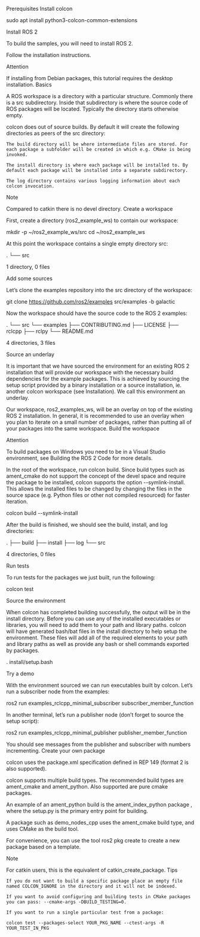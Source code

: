 Prerequisites
Install colcon

sudo apt install python3-colcon-common-extensions

Install ROS 2

To build the samples, you will need to install ROS 2.

Follow the installation instructions.

Attention

If installing from Debian packages, this tutorial requires the desktop installation.
Basics

A ROS workspace is a directory with a particular structure. Commonly there is a src subdirectory. Inside that subdirectory is where the source code of ROS packages will be located. Typically the directory starts otherwise empty.

colcon does out of source builds. By default it will create the following directories as peers of the src directory:

    The build directory will be where intermediate files are stored. For each package a subfolder will be created in which e.g. CMake is being invoked.

    The install directory is where each package will be installed to. By default each package will be installed into a separate subdirectory.

    The log directory contains various logging information about each colcon invocation.

Note

Compared to catkin there is no devel directory.
Create a workspace

First, create a directory (ros2_example_ws) to contain our workspace:

mkdir -p ~/ros2_example_ws/src
cd ~/ros2_example_ws

At this point the workspace contains a single empty directory src:

.
└── src

1 directory, 0 files

Add some sources

Let’s clone the examples repository into the src directory of the workspace:

git clone https://github.com/ros2/examples src/examples -b galactic

Now the workspace should have the source code to the ROS 2 examples:

.
└── src
    └── examples
        ├── CONTRIBUTING.md
        ├── LICENSE
        ├── rclcpp
        ├── rclpy
        └── README.md

4 directories, 3 files

Source an underlay

It is important that we have sourced the environment for an existing ROS 2 installation that will provide our workspace with the necessary build dependencies for the example packages. This is achieved by sourcing the setup script provided by a binary installation or a source installation, ie. another colcon workspace (see Installation). We call this environment an underlay.

Our workspace, ros2_examples_ws, will be an overlay on top of the existing ROS 2 installation. In general, it is recommended to use an overlay when you plan to iterate on a small number of packages, rather than putting all of your packages into the same workspace.
Build the workspace

Attention

To build packages on Windows you need to be in a Visual Studio environment, see Building the ROS 2 Code for more details.

In the root of the workspace, run colcon build. Since build types such as ament_cmake do not support the concept of the devel space and require the package to be installed, colcon supports the option --symlink-install. This allows the installed files to be changed by changing the files in the source space (e.g. Python files or other not compiled resourced) for faster iteration.

colcon build --symlink-install

After the build is finished, we should see the build, install, and log directories:

.
├── build
├── install
├── log
└── src

4 directories, 0 files

Run tests

To run tests for the packages we just built, run the following:

colcon test

Source the environment

When colcon has completed building successfully, the output will be in the install directory. Before you can use any of the installed executables or libraries, you will need to add them to your path and library paths. colcon will have generated bash/bat files in the install directory to help setup the environment. These files will add all of the required elements to your path and library paths as well as provide any bash or shell commands exported by packages.

. install/setup.bash

Try a demo

With the environment sourced we can run executables built by colcon. Let’s run a subscriber node from the examples:

ros2 run examples_rclcpp_minimal_subscriber subscriber_member_function

In another terminal, let’s run a publisher node (don’t forget to source the setup script):

ros2 run examples_rclcpp_minimal_publisher publisher_member_function

You should see messages from the publisher and subscriber with numbers incrementing.
Create your own package

colcon uses the package.xml specification defined in REP 149 (format 2 is also supported).

colcon supports multiple build types. The recommended build types are ament_cmake and ament_python. Also supported are pure cmake packages.

An example of an ament_python build is the ament_index_python package , where the setup.py is the primary entry point for building.

A package such as demo_nodes_cpp uses the ament_cmake build type, and uses CMake as the build tool.

For convenience, you can use the tool ros2 pkg create to create a new package based on a template.

Note

For catkin users, this is the equivalent of catkin_create_package.
Tips

    If you do not want to build a specific package place an empty file named COLCON_IGNORE in the directory and it will not be indexed.

    If you want to avoid configuring and building tests in CMake packages you can pass: --cmake-args -DBUILD_TESTING=0.

    If you want to run a single particular test from a package:

    colcon test --packages-select YOUR_PKG_NAME --ctest-args -R YOUR_TEST_IN_PKG



